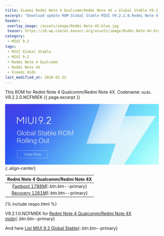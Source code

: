 ```yaml
---
title: Xiaomi Redmi Note 4 Qualcomm/Redmi Note 4X ★ Global Stable V9.2.2.0 ★ ROM MIUI 9.2
excerpt: "Download update ROM Global Stable MIUI V9.2.2.0.Redmi Note 4 Qualcomm/Redmi Note 4X (mido). Recovery ROM (updater/.zip) Fastboot ROM (firmware/.tgz)"
header:
 overlay_image: /assets/image/Redmi-Note-4X-blue.jpg
 teaser: https://i0.wp.com/mi.knoacc.org/assets/image/Redmi-Note-4X-blue.jgg?resize=420,210
category:
 - MIUI 9.2
tags:
 - MIUI Global Stable
 - MIUI 9.2
 - Redmi Note 4 Qualcomm
 - Redmi Note 4X
 - Xiaomi mido
last_modified_at: 2018-02-22
---
```

This ROM for Redmi Note 4 Qualcomm/Redmi Note 4X. Codename: `mido`. V9.2.2.0.NCFMIEK {{ page.excerpt }}

![mido V9.2.2.0.NCFMIEK](/assets/image/miui-92-stable.jpg){:.align-center}

| Redmi Note 4 Qualcomm/Redmi Note 4X |
|:------:|
| [Fastboot 1788M](bigota?ver=V9.2.2.0.NCFMIEK&type=mido_global_images&size=1788M&name=20180202.0000.00_7.0_global_43a7819ad0.tgz){:.btn.btn--primary} |
| [Recovery 1261M](bigota?ver=V9.2.2.0.NCFMIEK&type=miui_HMNote4XGlobal&size=1261M&name=28d3a64b9a_7.0.zip){:.btn.btn--primary} |

{% include respo.html %}

V9.2.1.0.NCFMIEK for [Redmi Note 4 Qualcomm/Redmi Note 4X _mido_](/global-stable-miui-92-redmi-note-4x-mido-fastboot-recovery){:.btn.btn--primary}

And here [List MIUI 9.2 Global Stable](https://mi.knoacc.org/update-rom-miui-92-global-stable-full-changelog){:.btn.btn--primary}
